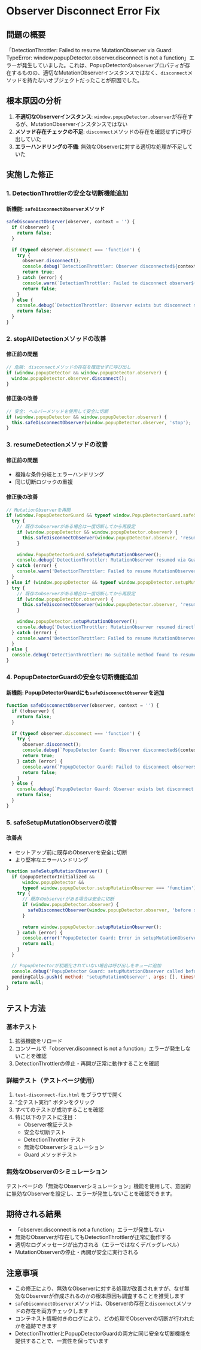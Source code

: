 # Observer Disconnect Error Fix

## 問題の概要

「DetectionThrottler: Failed to resume MutationObserver via Guard: TypeError: window.popupDetector.observer.disconnect is not a function」エラーが発生していました。これは、PopupDetectorの`observer`プロパティが存在するものの、適切なMutationObserverインスタンスではなく、`disconnect`メソッドを持たないオブジェクトだったことが原因でした。

## 根本原因の分析

1. **不適切なObserverインスタンス**: `window.popupDetector.observer`が存在するが、MutationObserverインスタンスではない
2. **メソッド存在チェックの不足**: `disconnect`メソッドの存在を確認せずに呼び出していた
3. **エラーハンドリングの不備**: 無効なObserverに対する適切な処理が不足していた

## 実施した修正

### 1. **DetectionThrottlerの安全な切断機能追加**

#### 新機能: `safeDisconnectObserver`メソッド
```javascript
safeDisconnectObserver(observer, context = '') {
  if (!observer) {
    return false;
  }
  
  if (typeof observer.disconnect === 'function') {
    try {
      observer.disconnect();
      console.debug(`DetectionThrottler: Observer disconnected${context ? ' (' + context + ')' : ''}`);
      return true;
    } catch (error) {
      console.warn(`DetectionThrottler: Failed to disconnect observer${context ? ' (' + context + ')' : ''}:`, error);
      return false;
    }
  } else {
    console.debug(`DetectionThrottler: Observer exists but disconnect method not available${context ? ' (' + context + ')' : ''}`);
    return false;
  }
}
```

### 2. **stopAllDetectionメソッドの改善**

#### 修正前の問題
```javascript
// 危険: disconnectメソッドの存在を確認せずに呼び出し
if (window.popupDetector && window.popupDetector.observer) {
  window.popupDetector.observer.disconnect();
}
```

#### 修正後の改善
```javascript
// 安全: ヘルパーメソッドを使用して安全に切断
if (window.popupDetector && window.popupDetector.observer) {
  this.safeDisconnectObserver(window.popupDetector.observer, 'stop');
}
```

### 3. **resumeDetectionメソッドの改善**

#### 修正前の問題
- 複雑な条件分岐とエラーハンドリング
- 同じ切断ロジックの重複

#### 修正後の改善
```javascript
// MutationObserverを再開
if (window.PopupDetectorGuard && typeof window.PopupDetectorGuard.safeSetupMutationObserver === 'function') {
  try {
    // 既存のobserverがある場合は一度切断してから再設定
    if (window.popupDetector && window.popupDetector.observer) {
      this.safeDisconnectObserver(window.popupDetector.observer, 'resume via Guard');
    }
    
    window.PopupDetectorGuard.safeSetupMutationObserver();
    console.debug('DetectionThrottler: MutationObserver resumed via Guard');
  } catch (error) {
    console.warn('DetectionThrottler: Failed to resume MutationObserver via Guard:', error);
  }
} else if (window.popupDetector && typeof window.popupDetector.setupMutationObserver === 'function') {
  try {
    // 既存のobserverがある場合は一度切断してから再設定
    if (window.popupDetector.observer) {
      this.safeDisconnectObserver(window.popupDetector.observer, 'resume direct');
    }
    
    window.popupDetector.setupMutationObserver();
    console.debug('DetectionThrottler: MutationObserver resumed directly');
  } catch (error) {
    console.warn('DetectionThrottler: Failed to resume MutationObserver:', error);
  }
} else {
  console.debug('DetectionThrottler: No suitable method found to resume MutationObserver');
}
```

### 4. **PopupDetectorGuardの安全な切断機能追加**

#### 新機能: PopupDetectorGuardにも`safeDisconnectObserver`を追加
```javascript
function safeDisconnectObserver(observer, context = '') {
  if (!observer) {
    return false;
  }
  
  if (typeof observer.disconnect === 'function') {
    try {
      observer.disconnect();
      console.debug(`PopupDetector Guard: Observer disconnected${context ? ' (' + context + ')' : ''}`);
      return true;
    } catch (error) {
      console.warn(`PopupDetector Guard: Failed to disconnect observer${context ? ' (' + context + ')' : ''}:`, error);
      return false;
    }
  } else {
    console.debug(`PopupDetector Guard: Observer exists but disconnect method not available${context ? ' (' + context + ')' : ''}`);
    return false;
  }
}
```

### 5. **safeSetupMutationObserverの改善**

#### 改善点
- セットアップ前に既存のObserverを安全に切断
- より堅牢なエラーハンドリング

```javascript
function safeSetupMutationObserver() {
  if (popupDetectorInitialized && 
      window.popupDetector && 
      typeof window.popupDetector.setupMutationObserver === 'function') {
    try {
      // 既存のobserverがある場合は安全に切断
      if (window.popupDetector.observer) {
        safeDisconnectObserver(window.popupDetector.observer, 'before setup');
      }
      
      return window.popupDetector.setupMutationObserver();
    } catch (error) {
      console.error('PopupDetector Guard: Error in setupMutationObserver:', error);
      return null;
    }
  }

  // PopupDetectorが初期化されていない場合は呼び出しをキューに追加
  console.debug('PopupDetector Guard: setupMutationObserver called before initialization, queuing');
  pendingCalls.push({ method: 'setupMutationObserver', args: [], timestamp: Date.now() });
  return null;
}
```

## テスト方法

### 基本テスト
1. 拡張機能をリロード
2. コンソールで「observer.disconnect is not a function」エラーが発生しないことを確認
3. DetectionThrottlerの停止・再開が正常に動作することを確認

### 詳細テスト（テストページ使用）
1. `test-disconnect-fix.html` をブラウザで開く
2. "全テスト実行" ボタンをクリック
3. すべてのテストが成功することを確認
4. 特に以下のテストに注目：
   - Observer検証テスト
   - 安全な切断テスト
   - DetectionThrottler テスト
   - 無効なObserverシミュレーション
   - Guard メソッドテスト

### 無効なObserverのシミュレーション
テストページの「無効なObserverシミュレーション」機能を使用して、意図的に無効なObserverを設定し、エラーが発生しないことを確認できます。

## 期待される結果

- 「observer.disconnect is not a function」エラーが発生しない
- 無効なObserverが存在してもDetectionThrottlerが正常に動作する
- 適切なログメッセージが出力される（エラーではなくデバッグレベル）
- MutationObserverの停止・再開が安全に実行される

## 注意事項

- この修正により、無効なObserverに対する処理が改善されますが、なぜ無効なObserverが作成されるのかの根本原因も調査することを推奨します
- `safeDisconnectObserver`メソッドは、Observerの存在と`disconnect`メソッドの存在を両方チェックします
- コンテキスト情報付きのログにより、どの処理でObserverの切断が行われたかを追跡できます
- DetectionThrottlerとPopupDetectorGuardの両方に同じ安全な切断機能を提供することで、一貫性を保っています